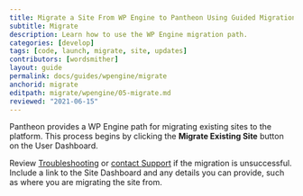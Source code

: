 ```yaml
---
title: Migrate a Site From WP Engine to Pantheon Using Guided Migration
subtitle: Migrate
description: Learn how to use the WP Engine migration path.
categories: [develop]
tags: [code, launch, migrate, site, updates]
contributors: [wordsmither]
layout: guide
permalink: docs/guides/wpengine/migrate
anchorid: migrate
editpath: migrate/wpengine/05-migrate.md
reviewed: "2021-06-15"
---
```


Pantheon provides a WP Engine path for migrating existing sites to the platform. This process begins by clicking the **Migrate Existing Site** button on the User Dashboard.

<Partial file="migrate/migrate-wordpress.md" />

Review [Troubleshooting](/guides/wpengine/troubleshooting) or [contact Support](/guides/support/contact-support/) if the migration is unsuccessful. Include a link to the Site Dashboard and any details you can provide, such as where you are migrating the site from.
